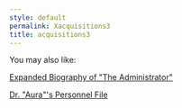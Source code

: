 ```yaml
---
style: default
permalink: Xacquisitions3
title: acquisitions3
---
```

You may also like:

[Expanded Biography of "The Administrator"](http://scp-wiki.net/expanded-biography-of-the-administrator)

[Dr. "Aura"'s Personnel File](http://scp-wiki.net/dr-auras-personnel-file)
